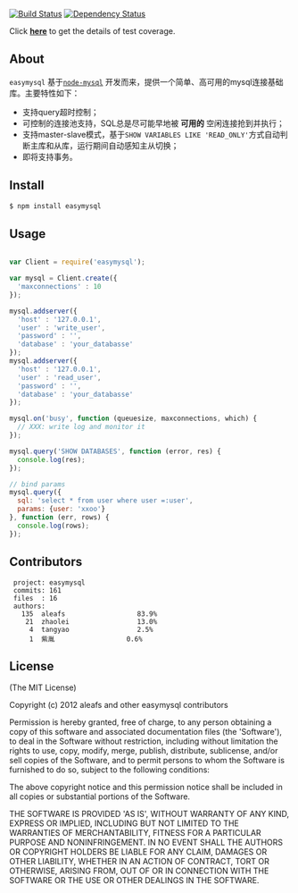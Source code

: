[![Build Status](https://secure.travis-ci.org/aleafs/easymysql.png?branch=master)](http://travis-ci.org/aleafs/easymysql)
[![Dependency Status](https://gemnasium.com/aleafs/easymysql.png)](https://gemnasium.com/aleafs/easymysql)

Click **[here](http://aleafs.github.com/coverage/easymysql.html)** to get the details of test coverage.

## About

`easymysql` 基于[`node-mysql`](https://github.com/felixge/node-mysql) 开发而来，提供一个简单、高可用的mysql连接基础库。主要特性如下：

* 支持query超时控制；
* 可控制的连接池支持，SQL总是尽可能早地被 **可用的** 空闲连接抢到并执行；
* 支持master-slave模式，基于`SHOW VARIABLES LIKE 'READ_ONLY'`方式自动判断主库和从库，运行期间自动感知主从切换；
* 即将支持事务。

## Install

```bash
$ npm install easymysql
```

## Usage

```javascript

var Client = require('easymysql');

var mysql = Client.create({
  'maxconnections' : 10
});

mysql.addserver({
  'host' : '127.0.0.1',
  'user' : 'write_user',
  'password' : '',
  'database' : 'your_databasse'
});
mysql.addserver({
  'host' : '127.0.0.1',
  'user' : 'read_user',
  'password' : '',
  'database' : 'your_databasse'
});

mysql.on('busy', function (queuesize, maxconnections, which) {
  // XXX: write log and monitor it
});

mysql.query('SHOW DATABASES', function (error, res) {
  console.log(res);
});

// bind params
mysql.query({
  sql: 'select * from user where user =:user',
  params: {user: 'xxoo'}
}, function (err, rows) {
  console.log(rows);
});


```

## Contributors

```
 project: easymysql
 commits: 161
 files  : 16
 authors: 
   135	aleafs                  83.9%
    21	zhaolei                 13.0%
     4	tangyao                 2.5%
     1	紫胤                  0.6%

 ```
## License

(The MIT License)

Copyright (c) 2012 aleafs and other easymysql contributors

Permission is hereby granted, free of charge, to any person obtaining
a copy of this software and associated documentation files (the
'Software'), to deal in the Software without restriction, including
without limitation the rights to use, copy, modify, merge, publish,
distribute, sublicense, and/or sell copies of the Software, and to
permit persons to whom the Software is furnished to do so, subject to
the following conditions:

The above copyright notice and this permission notice shall be
included in all copies or substantial portions of the Software.

THE SOFTWARE IS PROVIDED 'AS IS', WITHOUT WARRANTY OF ANY KIND,
EXPRESS OR IMPLIED, INCLUDING BUT NOT LIMITED TO THE WARRANTIES OF
MERCHANTABILITY, FITNESS FOR A PARTICULAR PURPOSE AND NONINFRINGEMENT.
IN NO EVENT SHALL THE AUTHORS OR COPYRIGHT HOLDERS BE LIABLE FOR ANY
CLAIM, DAMAGES OR OTHER LIABILITY, WHETHER IN AN ACTION OF CONTRACT,
TORT OR OTHERWISE, ARISING FROM, OUT OF OR IN CONNECTION WITH THE
SOFTWARE OR THE USE OR OTHER DEALINGS IN THE SOFTWARE.

